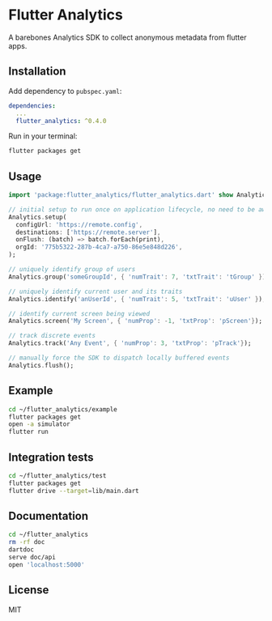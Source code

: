 # Flutter Analytics

A barebones Analytics SDK to collect anonymous metadata from flutter apps.

## Installation

Add dependency to `pubspec.yaml`:

```yaml
dependencies:
  ...
  flutter_analytics: ^0.4.0
```

Run in your terminal:

```sh
flutter packages get
```

## Usage

```dart
import 'package:flutter_analytics/flutter_analytics.dart' show Analytics;

// initial setup to run once on application lifecycle, no need to be awaited
Analytics.setup(
  configUrl: 'https://remote.config',
  destinations: ['https://remote.server'],
  onFlush: (batch) => batch.forEach(print),
  orgId: '775b5322-287b-4ca7-a750-86e5e848d226',
);

// uniquely identify group of users
Analytics.group('someGroupId', { 'numTrait': 7, 'txtTrait': 'tGroup' });

// uniquely identify current user and its traits
Analytics.identify('anUserId', { 'numTrait': 5, 'txtTrait': 'uUser' });

// identify current screen being viewed
Analytics.screen('My Screen', { 'numProp': -1, 'txtProp': 'pScreen'});

// track discrete events
Analytics.track('Any Event', { 'numProp': 3, 'txtProp': 'pTrack'});

// manually force the SDK to dispatch locally buffered events
Analytics.flush();
```

## Example

```sh
cd ~/flutter_analytics/example
flutter packages get
open -a simulator
flutter run
```

## Integration tests

```sh
cd ~/flutter_analytics/test
flutter packages get
flutter drive --target=lib/main.dart
```

## Documentation

```sh
cd ~/flutter_analytics
rm -rf doc
dartdoc
serve doc/api
open 'localhost:5000'
```

## License

MIT
